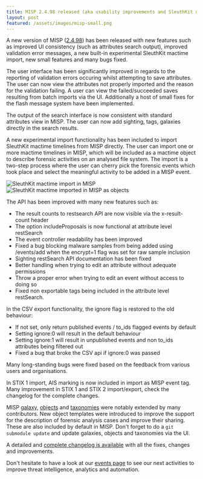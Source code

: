 ```yaml
---
title: MISP 2.4.98 released (aka usability improvements and SleuthKit mactime import)
layout: post
featured: /assets/images/misp-small.png
---
```


A new version of MISP ([2.4.98](https://github.com/MISP/MISP/tree/v2.4.98)) has been released with new features such as improved UI consistency (such as attributes search output), improved validation error messages, a new built-in experimental SleuthKit mactime import, new small features and many bugs fixed.

The user interface has been significantly improved in regards to the reporting of validation errors occuring whilst attempting to save attributes. The user can now view the attributes not properly imported and the
reason for the validation failing. A user can view the failed/succeeded saves resulting from batch imports via the UI. Additionally a host of small fixes for the flash message system have been implemented.

The output of the search interface is now consistent with standard attributes view in MISP. The user can now add sighting, tags, galaxies directly in the search results.

A new experimental import functionality has been included to import SleuthKit mactime timelines from MISP directly. The user can import one or more mactime timelines in MISP, which will be included as a mactime object to describe forensic activities on an analysed file system. The import is a two-step process where the user can cherry pick the forensic events which took place and select the meaningful activity to be added in a MISP event.

![SleuthKit mactime import in MISP](https://www.misp-project.org/assets/images/misp/blog/mactime1.png)
![SleuthKit mactime imported in MISP as objects](https://www.misp-project.org/assets/images/misp/blog/mactime2.png)

The API has been improved with many new features such as:

- The result counts to restsearch API are now visible via the x-result-count header
- The option includeProposals is now functional at attribute level restSearch
- The event controller readability has been improved
- Fixed a bug blocking malware samples from being added using /events/add when the encrypt=1 flag was set for raw sample inclusion
- Sighting restSearch API documentation has been fixed
- Better handling when trying to edit an attribute without adequate permissions
- Throw a proper error when trying to edit an event without access to doing so
- Fixed non exportable tags being included in the attribute level restSearch.

In the CSV export functionality, the ignore flag is restored to the old behaviour:

- If not set, only return published events / to_ids flagged events by default
- Setting ignore:0 will result in the default behaviour
- Setting ignore:1 will result in unpublished events and non to_ids attributes being filtered out
- Fixed a bug that broke the CSV api if ignore:0 was passed

Many long-standing bugs were fixed based on the feedback from various users and organisations.

In STIX 1 import, AIS marking is now included in import as MISP event tag. Many improvement in STIX 1 and STIX 2 import/export, check the changelog for the complete changes.

MISP [galaxy](/galaxy.pdf), [objects](/objects.pdf) and [taxonomies](/taxonomies.pdf) were notably extended by many contributors. New object templates were introduced to improve the support for the description of forensic analysis cases and improve their sharing. These are also included by default in MISP. Don't forget to do a `git submodule update` and update galaxies, objects and taxonomies via the UI.

A detailed and [complete changelog is available](http://www.misp-project.org/Changelog.txt) with all the fixes, changes and improvements.

Don't hesitate to have a look at our [events page](http://www.misp-project.org/events/) to see our next activities to improve threat intelligence, analytics and automation.

